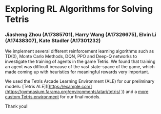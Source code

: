 # Exploring RL Algorithms for Solving Tetris

### Jiasheng Zhou (A17385701), Harry Wang (A17326675), Elvin Li (A17438307), Kate Stadler (A17301232)

We implement several different reinforcement learning algorithms such as TD(0), Monte Carlo Methods, DQN, PPO and Deep-Q networks to investigate the training of agents in the game Tetris. We found that training an agent was difficult because of the vast state-space of the game, which made coming up with heuristics for meaningful rewards very important. 

We used the Tetris Arcade Learning Environment (ALE) for our preliminary models: [Tetris ALE]([https://example.com](https://gymnasium.farama.org/environments/atari/tetris/ )) and a [more custom Tetris environment](https://github.com/nuno-faria/tetris-ai) for our final models. 

Thank you!
